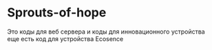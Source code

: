 # Sprouts-of-hope
Это коды для веб сервера и коды для инновационного устройства                
еще есть код для устройства Ecosence
